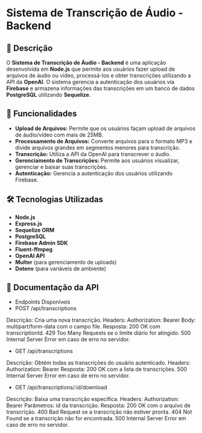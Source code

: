 # Sistema de Transcrição de Áudio - Backend

## 📌 Descrição

O **Sistema de Transcrição de Áudio - Backend** é uma aplicação desenvolvida em **Node.js** que permite aos usuários fazer upload de arquivos de áudio ou vídeo, processá-los e obter transcrições utilizando a API da **OpenAI**. O sistema gerencia a autenticação dos usuários via **Firebase** e armazena informações das transcrições em um banco de dados **PostgreSQL** utilizando **Sequelize**.

## 🚀 Funcionalidades

- **Upload de Arquivos:** Permite que os usuários façam upload de arquivos de áudio/vídeo com mais de 25MB.
- **Processamento de Arquivos:** Converte arquivos para o formato MP3 e divide arquivos grandes em segmentos menores para transcrição.
- **Transcrição:** Utiliza a API da OpenAI para transcrever o áudio.
- **Gerenciamento de Transcrições:** Permite aos usuários visualizar, gerenciar e baixar suas transcrições.
- **Autenticação:** Gerencia a autenticação dos usuários utilizando Firebase.

## 🛠 Tecnologias Utilizadas

- **Node.js**
- **Express.js**
- **Sequelize ORM**
- **PostgreSQL**
- **Firebase Admin SDK**
- **Fluent-ffmpeg**
- **OpenAI API**
- **Multer** (para gerenciamento de uploads)
- **Dotenv** (para variáveis de ambiente)

## 📄 Documentação da API
- Endpoints Disponíveis
- POST /api/transcriptions

Descrição: Cria uma nova transcrição.
Headers: Authorization: Bearer <token>
Body: multipart/form-data com o campo file.
Resposta:
200 OK com transcriptionId.
429 Too Many Requests se o limite diário for atingido.
500 Internal Server Error em caso de erro no servidor.


- GET /api/transcriptions

Descrição: Obtém todas as transcrições do usuário autenticado.
Headers: Authorization: Bearer <token>
Resposta:
200 OK com a lista de transcrições.
500 Internal Server Error em caso de erro no servidor.

- GET /api/transcriptions/:id/download

Descrição: Baixa uma transcrição específica.
Headers: Authorization: Bearer <token>
Parâmetros: id da transcrição.
Resposta:
200 OK com o arquivo de transcrição.
400 Bad Request se a transcrição não estiver pronta.
404 Not Found se a transcrição não for encontrada.
500 Internal Server Error em caso de erro no servidor.
